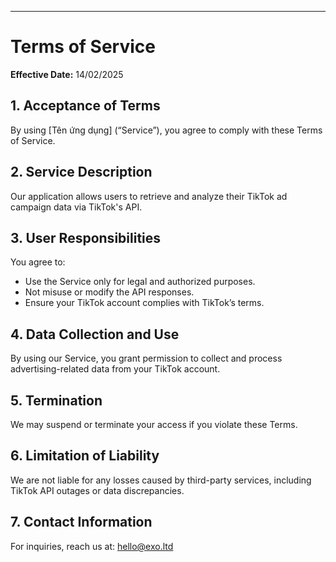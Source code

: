
---

# **Terms of Service**  

**Effective Date:** 14/02/2025

## **1. Acceptance of Terms**  
By using [Tên ứng dụng] (“Service”), you agree to comply with these Terms of Service.  

## **2. Service Description**  
Our application allows users to retrieve and analyze their TikTok ad campaign data via TikTok's API.  

## **3. User Responsibilities**  
You agree to:  
- Use the Service only for legal and authorized purposes.  
- Not misuse or modify the API responses.  
- Ensure your TikTok account complies with TikTok’s terms.  

## **4. Data Collection and Use**  
By using our Service, you grant permission to collect and process advertising-related data from your TikTok account.  

## **5. Termination**  
We may suspend or terminate your access if you violate these Terms.  

## **6. Limitation of Liability**  
We are not liable for any losses caused by third-party services, including TikTok API outages or data discrepancies.  

## **7. Contact Information**  
For inquiries, reach us at: hello@exo.ltd 
